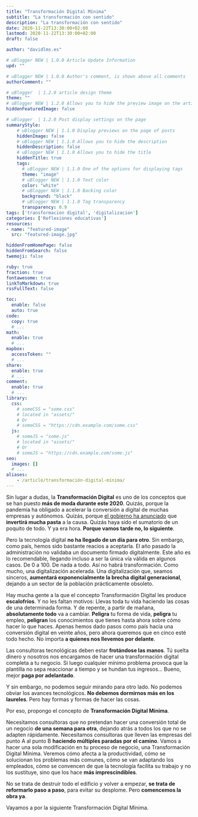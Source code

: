 ```yaml
---
title: "Transformación Digital Mínima"
subtitle: "La transformación con sentido"
description: "La transformación con sentido"
date: 2020-11-22T13:30:00+02:00
lastmod: 2020-11-22T13:30:00+02:00
draft: false

author: "davidlms.es"

# uBlogger NEW | 1.0.0 Article Update Information
upd: ""

# uBlogger NEW | 1.0.0 Author's comment, is shown above all comments
authorComment: ""

# uBlogger  | 1.2.0 article design theme
theme: ""
# uBlogger NEW | 1.2.0 Allows you to hide the preview image on the article page
hiddenFeaturedImage: false

# uBlogger  | 1.2.0 Post display settings on the page
summaryStyle:
    # uBlogger NEW | 1.1.0 Display previews on the page of posts
    hiddenImage: false
    # uBlogger NEW | 1.1.0 Allows you to hide the description
    hiddenDescription: false
    # uBlogger NEW | 1.1.0 Allows you to hide the title
    hiddenTitle: true
    tags:
      # uBlogger NEW | 1.1.0 One of the options for displaying tags
      theme: "image"
      # uBlogger NEW | 1.1.0 Text color
      color: "white"
      # uBlogger NEW | 1.1.0 Backing color
      background: "black"
      # uBlogger NEW | 1.1.0 Tag transparency
      transparency: 0.9
tags: ['transformacion digital', 'digitalizacion']
categories: ['Reflexiones educativas']
resources:
- name: "featured-image"
  src: "featured-image.jpg"

hiddenFromHomePage: false
hiddenFromSearch: false
twemoji: false

ruby: true
fraction: true
fontawesome: true
linkToMarkdown: true
rssFullText: false

toc:
  enable: false
  auto: true
code:
  copy: true
  # ...
math:
  enable: true
  # ...
mapbox:
  accessToken: ""
  # ...
share:
  enable: true
  # ...
comment:
  enable: true
  # ...
library:
  css:
    # someCSS = "some.css"
    # located in "assets/"
    # Or
    # someCSS = "https://cdn.example.com/some.css"
  js:
    # someJS = "some.js"
    # located in "assets/"
    # Or
    # someJS = "https://cdn.example.com/some.js"
seo:
  images: []
  # ...
aliases:
    - /article/transformación-digital-mínima/
---
```


Sin lugar a dudas, la **Transformación Digital** es uno de los conceptos que se han puesto **más de moda durante este 2020**. Quizás, porque la pandemia ha obligado a acelerar la conversión a digital de muchas empresas y autónomos. Quizás, porque [el gobierno ha anunciado](https://www.europapress.es/economia/noticia-gobierno-movilizara-140000-millones-inversion-publico-privada-cinco-anos-digitalizar-espana-20200723125016.html) que **invertirá mucha pasta** a la causa. Quizás haya sido el sumatorio de un poquito de todo. Y ya era hora. **Porque vamos tarde no, lo siguiente**.

Pero la tecnología digital **no ha llegado de un día para otro**. Sin embargo, como país, hemos sido bastante reacios a aceptarla. El año pasado la administración no validaba un documento firmado digitalmente. Este año es lo recomendable, llegando incluso a ser la única vía válida en algunos casos. De 0 a 100. De nada a todo. Así no habrá transformación. Como mucho, una digitalización acelerada. Una digitalización que, seamos sinceros, **aumentará exponencialmente la brecha digital generacional**, dejando a un sector de la población prácticamente obsoleto.

Hay mucha gente a la que el concepto Transformación Digital les produce **escalofríos**. Y no les faltan motivos: Llevas toda tu vida haciendo las cosas de una determinada forma. Y de repente, a partir de mañana, **absolutamente todo** va a cambiar. **Peligra** tu forma de vida, **peligra** tu empleo, **peligran** los conocimientos que tienes hasta ahora sobre cómo hacer lo que haces. Apenas hemos dado pasos como país hacia una conversión digital en veinte años, pero ahora queremos que en cinco esté todo hecho. No importa **a quienes nos llevemos por delante**.

Las consultoras tecnológicas deben estar **frotándose las manos**. Tú suelta dinero y nosotros nos encargamos de hacer una transformación digital completa a tu negocio. Si luego cualquier mínimo problema provoca que la plantilla no sepa reaccionar a tiempo y se hundan tus ingresos… Bueno, mejor **paga por adelantado**.

Y sin embargo, no podemos seguir mirando para otro lado. No podemos obviar los avances tecnológicos. **No debemos dormirnos más en los laureles**. Pero hay formas y formas de hacer las cosas.

Por eso, propongo el concepto de **Transformación Digital Mínima**. 

Necesitamos consultoras que no pretendan hacer una conversión total de un negocio **de una semana para otra**, dejando atrás a todos los que no se adapten rápidamente. Necesitamos consultoras que lleven las empresas del punto A al punto B **haciendo múltiples paradas por el camino**. Vamos a hacer una sola modificación en tu proceso de negocio, una Transformación Digital Mínima. Veremos cómo afecta a la productividad, cómo se solucionan los problemas más comunes, cómo se van adaptando los empleados, cómo se convencen de que la tecnología facilita su trabajo y no los sustituye, sino que los hace **más imprescindibles**.

No se trata de destruir todo el edificio y volver a empezar, **se trata de reformarlo paso a paso**, para evitar su desplome. Pero **comencemos la obra ya**.

Vayamos a por la siguiente Transformación Digital Mínima.
